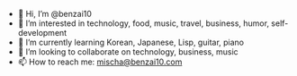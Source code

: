 - 👋 Hi, I’m @benzai10
- 👀 I’m interested in technology, food, music, travel, business, humor, self-development
- 🌱 I’m currently learning Korean, Japanese, Lisp, guitar, piano
- 💞️ I’m looking to collaborate on technology, business, music
- 📫 How to reach me: mischa@benzai10.com

<!---
benzai10/benzai10 is a ✨ special ✨ repository because its `README.md` (this file) appears on your GitHub profile.
You can click the Preview link to take a look at your changes.
--->
